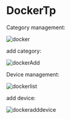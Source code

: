 # DockerTp
Category management:


![docker](https://github.com/safiyadaoudi01/DockerTp/assets/120654774/bbf8e349-3a09-42ef-a1db-1f12950c1b12)


add category:


![dockerAdd](https://github.com/safiyadaoudi01/DockerTp/assets/120654774/493b473c-521c-4fb6-a227-7cdad54db149)



Device management:


![dockerlist](https://github.com/safiyadaoudi01/DockerTp/assets/120654774/1616ed4d-5d2b-4c52-8fdc-1f739ca4fc7f)


add device:


![dockeradddevice](https://github.com/safiyadaoudi01/DockerTp/assets/120654774/7e3a2e9f-5eae-4da0-b152-eaa6733ae0a7)


